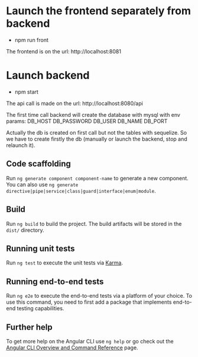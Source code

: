 # Launch the frontend separately from backend

- npm run front

The frontend is on the url: http://localhost:8081

# Launch backend

- npm start

The api call is made on the url: http://localhost:8080/api

The first time call backend will create the database with mysql with env params:
DB_HOST
DB_PASSWORD
DB_USER
DB_NAME
DB_PORT

Actually the db is created on first call but not the tables with sequelize.
So we have to create firstly the db (manually or launch the backend, stop and relaunch it).


## Code scaffolding

Run `ng generate component component-name` to generate a new component. You can also use `ng generate directive|pipe|service|class|guard|interface|enum|module`.

## Build

Run `ng build` to build the project. The build artifacts will be stored in the `dist/` directory.

## Running unit tests

Run `ng test` to execute the unit tests via [Karma](https://karma-runner.github.io).

## Running end-to-end tests

Run `ng e2e` to execute the end-to-end tests via a platform of your choice. To use this command, you need to first add a package that implements end-to-end testing capabilities.

## Further help

To get more help on the Angular CLI use `ng help` or go check out the [Angular CLI Overview and Command Reference](https://angular.io/cli) page.
